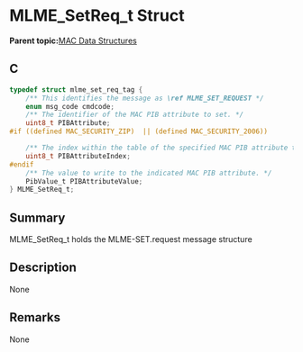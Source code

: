# MLME\_SetReq\_t Struct

**Parent topic:**[MAC Data Structures](GUID-D83EFB67-1CD2-4DDB-825D-8A6090B47CA1.md)

## C

```c
typedef struct mlme_set_req_tag {
    /** This identifies the message as \ref MLME_SET_REQUEST */
    enum msg_code cmdcode;
    /** The identifier of the MAC PIB attribute to set. */
    uint8_t PIBAttribute;
#if ((defined MAC_SECURITY_ZIP)  || (defined MAC_SECURITY_2006))

    /** The index within the table of the specified MAC PIB attribute to set. */
    uint8_t PIBAttributeIndex;
#endif
    /** The value to write to the indicated MAC PIB attribute. */
    PibValue_t PIBAttributeValue;
} MLME_SetReq_t;

```

## Summary

MLME\_SetReq\_t holds the MLME-SET.request message structure

## Description

None

## Remarks

None

